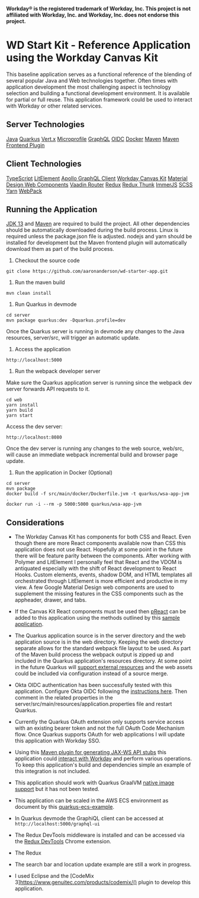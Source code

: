 **Workday® is the registered trademark of Workday, Inc. This project is not affiliated with Workday, Inc. and Workday, Inc. does not endorse this project.**


# WD Start Kit - Reference Application using the Workday Canvas Kit

This baseline application serves as a functional reference of the blending of several popular Java and Web technologies together. Often times with application development the most challenging aspect is technology selection and building a functional development environment. It is available for partial or full reuse. This application framework could be used to interact with Workday or other related services. 

## Server Technologies
[Java](https://www.oracle.com/technetwork/java/javase/overview/index.html)
[Quarkus](https://quarkus.io/)
[Vert.x](https://vertx.io/)
[Microprofile](https://microprofile.io/)
[GraphQL](https://graphql.org/)
[OIDC](https://developer.okta.com/docs/reference/api/oidc/)
[Docker](https://www.docker.com/)
[Maven](https://maven.apache.org/)
[Maven Frontend Plugin](https://github.com/eirslett/frontend-maven-plugin)

## Client Technologies
[TypeScript](https://www.typescriptlang.org/)
[LitElement](https://lit-element.polymer-project.org/)
[Apollo GraphQL Client](https://www.apollographql.com/docs/react/)
[Workday Canvas Kit](https://github.com/Workday/canvas-kit)
[Material Design Web Components](https://material.io/develop/web/)
[Vaadin Router](https://vaadin.com/router)
[Redux](https://redux.js.org/)
[Redux Thunk](https://github.com/reduxjs/redux-thunk)
[ImmerJS](https://immerjs.github.io/immer/docs/introduction)
[SCSS](https://sass-lang.com/)
[Yarn](https://legacy.yarnpkg.com/en/)
[WebPack](https://webpack.js.org/)

## Running the Application

[JDK 13](https://jdk.java.net/13/) and [Maven]() are required to build the project. All other dependencies should be automatically downloaded during the build process. Linux is required unless the package.json file is adjusted. nodejs and yarn should be installed for development but the Maven frontend plugin will automatically download them as part of the build process.

1. Checkout the source code

`git clone https://github.com/aaronanderson/wd-starter-app.git`

1. Run the maven build

`mvn clean install`

1. Run Quarkus in devmode

```
cd server
mvn package quarkus:dev -Dquarkus.profile=dev 

```
Once the Quarkus server is running in devmode any changes to the Java resources, server/src, will trigger an automatic update.


1. Access the application

`http://localhost:5000`

1. Run the webpack developer server

Make sure the Quarkus application server is running since the webpack dev server forwards API requests to it.

```
cd web
yarn install
yarn build
yarn start
```

Access the dev server:

`http://localhost:8080`

Once the dev server is running any changes to the web source, web/src, will cause an immediate webpack incremental build and browser page update.


1. Run the application in Docker (Optional) 

```
cd server
mvn package
docker build -f src/main/docker/Dockerfile.jvm -t quarkus/wsa-app-jvm .
docker run -i --rm -p 5000:5000 quarkus/wsa-app-jvm
```


## Considerations

* The Workday Canvas Kit has components for both CSS and React. Even though there are more React components available now than CSS this application does not use React. Hopefully at some point in the future there will be feature parity between the components. After working with Polymer and LitElement I personally feel that React and the VDOM is antiquated especially with the shift of React development to React Hooks. Custom elements, events, shadow DOM, and HTML templates all orchestrated through LitElement is more efficient and productive in my view. A few Google Material Design web components are used to supplement the missing features in the CSS components such as the appheader, drawer, and tabs.  


* If the Canvas Kit React components must be used then [pReact](https://preactjs.com/) can be added to this application using the methods outlined by this [sample application](https://github.com/aaronanderson/lit-react).

* The Quarkus application source is in the server directory and the web application source is in the web directory. Keeping the web directory separate allows for the standard webpack file layout to be used. As part of the Maven build process the webpack output is zipped up and included in the Quarkus application's resources directory. At some point in the future Quarkus will [support external resources](https://github.com/quarkusio/quarkus/issues/3886) and the web assets could be included via configuration instead of a source merge.


* Okta OIDC authentication has been successfully tested with this application. Configure Okta OIDC following the [instructions here](https://github.com/aaronanderson/thorntail-oidc). Then comment in the related properties in the server/src/main/resources/application.properties file and restart Quarkus.

* Currently the Quarkus OAuth extension only supports service access with an existing bearer token and not the full OAuth Code Mechanism flow. Once Quarkus supports OAuth for web applications I will update this application with Workday SSO.

* Using this [Maven plugin for generating JAX-WS API stubs](https://github.com/aaronanderson/wdutil/tree/master/wdjws-maven-plugin) this application could [interact with Workday](https://github.com/aaronanderson/wdutil/tree/master/wdjws-example) and perform various operations. To keep this application's build and dependencies simple an example of this integration is not included.

* This application should work with Quarkus GraalVM [native image support](https://quarkus.io/guides/building-native-image) but it has not been tested. 

* This application can be scaled in the AWS ECS environment as document by this [quarkus-ecs-example](https://github.com/aaronanderson/quarkus-ecs-example).

* In Quarkus devmode the GraphiQL client can be accessed at `http://localhost:5000/graphql-ui`

* The Redux DevTools middleware is installed and can be accessed via the [Redux DevTools](https://chrome.google.com/webstore/detail/redux-devtools/lmhkpmbekcpmknklioeibfkpmmfibljd?hl=en) Chrome extension.

* The Redux 
* The search bar and location update example are still a work in progress.

* I used Eclipse and the [CodeMix 3]https://www.genuitec.com/products/codemix/() plugin to develop this application.






